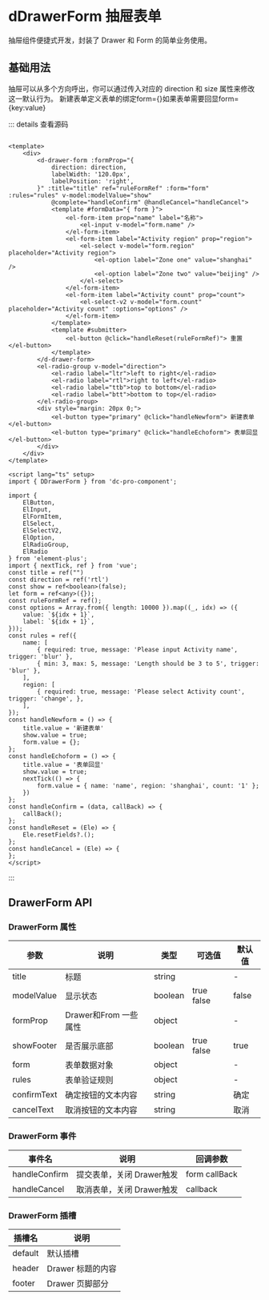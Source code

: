 # dDrawerForm 抽屉表单

抽屉组件便捷式开发，封装了 Drawer 和 Form 的简单业务使用。

## 基础用法
抽屉可以从多个方向呼出，你可以通过传入对应的 direction 和 size 属性来修改这一默认行为。
新建表单定义表单的绑定form={}如果表单需要回显form={key:value}

<d-drawer-form></d-drawer-form>

::: details 查看源码

```vue

<template>
    <div>
        <d-drawer-form :formProp="{
            direction: direction,
            labelWidth: '120.0px',
            labelPosition: 'right',
        }" :title="title" ref="ruleFormRef" :form="form" :rules="rules" v-model:modelValue="show"
            @complete="handleConfirm" @handleCancel="handleCancel">
            <template #formData="{ form }">
                <el-form-item prop="name" label="名称">
                    <el-input v-model="form.name" />
                </el-form-item>
                <el-form-item label="Activity region" prop="region">
                    <el-select v-model="form.region" placeholder="Activity region">
                        <el-option label="Zone one" value="shanghai" />
                        <el-option label="Zone two" value="beijing" />
                    </el-select>
                </el-form-item>
                <el-form-item label="Activity count" prop="count">
                    <el-select-v2 v-model="form.count" placeholder="Activity count" :options="options" />
                </el-form-item>
            </template>
            <template #submitter>
                <el-button @click="handleReset(ruleFormRef)"> 重置 </el-button>
            </template>
        </d-drawer-form>
        <el-radio-group v-model="direction">
            <el-radio label="ltr">left to right</el-radio>
            <el-radio label="rtl">right to left</el-radio>
            <el-radio label="ttb">top to bottom</el-radio>
            <el-radio label="btt">bottom to top</el-radio>
        </el-radio-group>
        <div style="margin: 20px 0;">
            <el-button type="primary" @click="handleNewform"> 新建表单 </el-button>
            <el-button type="primary" @click="handleEchoform"> 表单回显</el-button>
        </div>
    </div>
</template>
  
<script lang="ts" setup>
import { DDrawerForm } from 'dc-pro-component';

import {
    ElButton,
    ElInput,
    ElFormItem,
    ElSelect,
    ElSelectV2,
    ElOption,
    ElRadioGroup,
    ElRadio
} from 'element-plus';
import { nextTick, ref } from 'vue';
const title = ref("")
const direction = ref('rtl')
const show = ref<boolean>(false);
let form = ref<any>({});
const ruleFormRef = ref();
const options = Array.from({ length: 10000 }).map((_, idx) => ({
    value: `${idx + 1}`,
    label: `${idx + 1}`,
}));
const rules = ref({
    name: [
        { required: true, message: 'Please input Activity name', trigger: 'blur' },
        { min: 3, max: 5, message: 'Length should be 3 to 5', trigger: 'blur' },
    ],
    region: [
        { required: true, message: 'Please select Activity count', trigger: 'change', },
    ],
});
const handleNewform = () => {
    title.value = '新建表单'
    show.value = true;
    form.value = {};
};
const handleEchoform = () => {
    title.value = '表单回显'
    show.value = true;
    nextTick(() => {
        form.value = { name: 'name', region: 'shanghai', count: '1' };
    })
};
const handleConfirm = (data, callBack) => {
    callBack();
};
const handleReset = (Ele) => {
    Ele.resetFields?.();
};
const handleCancel = (Ele) => {
};
</script>

```

:::

## DrawerForm API
### DrawerForm 属性

| 参数         | 说明                                     | 类型   | 可选值                  | 默认值     |
| ------------ | ---------------------------------------- | ------ | ----------------------- | ---------- |
| title        | 标题                                    | string        |                        | -          |
| modelValue   | 显示状态                                 | boolean       | true false             | false      |
| formProp     | Drawer和From 一些属性                    | object        |                         | -          |
| showFooter   | 是否展示底部                             | boolean        |  true false            | true       |
| form         | 表单数据对象                             | object         |                         | -          |
| rules        | 表单验证规则                             | object         |                         | -          |
| confirmText  | 确定按钮的文本内容                        | string         |                         | 确定        |
| cancelText   | 取消按钮的文本内容                        | string         |                         | 取消        |

### DrawerForm 事件

| 事件名     | 说明                 | 回调参数           |
| ---------- | -------------------- | ------------------ |
| handleConfirm | 提交表单，关闭 Drawer触发 | form callBack |
| handleCancel  | 取消表单，关闭 Drawer触发 | callback    |

### DrawerForm 插槽

| 插槽名  | 说明     |
| ------- | -------- |
| default | 默认插槽 |
| header | Drawer 标题的内容 |
| footer | Drawer 页脚部分 |
